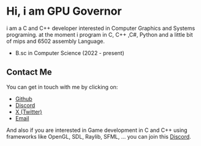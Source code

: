 # Hi, i am GPU Governor
i am a C and C++ developer interested in Computer Graphics and Systems programing. at the moment i program in C, C++ ,C#, Python and a little bit of mips and 6502 assembly Language. 

- B.sc in Computer Science (2022 - present)

## Contact Me

You can get in touch with me by clicking on:

- [Github](https://github.com/gpu-governor)  
- [Discord](https://discord.gg/QM97pDZHtY)
- [X (Twitter)](https://twitter.com/gpu_governor?t=hLjxN510WS_zATZlya2nvQ&s=09) 
- [Email](mailto:cpu.governor@gmail.com)

And also if you are interested in Game development in C and C++ using frameworks like OpenGL, SDL, Raylib, SFML, ... you can join this [Discord](https://discord.gg/ANy5Sr7wt2).
